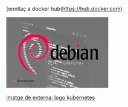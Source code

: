 [ennllaç a docker hub(https://hub.docker.com)

![imatge de debian](./img/imatge.jpeg)


[imatge de externa: logo kubernetes](https://es.wikipedia.org/wiki/Kubernetes#/media/Archivo:Kubernetes_logo.svg)

